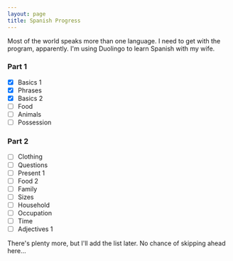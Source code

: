 ```yaml
---
layout: page
title: Spanish Progress
---
```

Most of the world speaks more than one language. I need to get with the program, apparently. I'm using Duolingo to learn Spanish with my wife.

### Part 1
- [x] Basics 1
- [x] Phrases
- [x] Basics 2
- [ ] Food
- [ ] Animals
- [ ] Possession

### Part 2
- [ ] Clothing
- [ ] Questions
- [ ] Present 1
- [ ] Food 2
- [ ] Family
- [ ] Sizes
- [ ] Household
- [ ] Occupation
- [ ] Time
- [ ] Adjectives 1

There's plenty more, but I'll add the list later. No chance of skipping ahead here...
